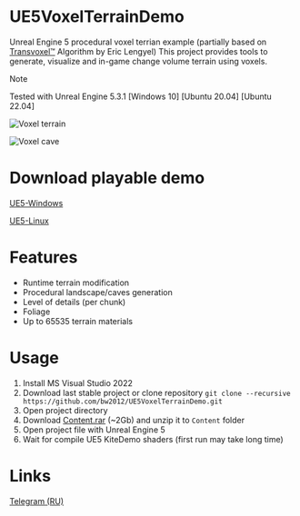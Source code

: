 # UE5VoxelTerrainDemo
Unreal Engine 5 procedural voxel terrian example (partially based on [Transvoxel™](https://github.com/EricLengyel/Transvoxel) Algorithm by Eric Lengyel)
This project provides tools to generate, visualize and in-game change volume terrain using voxels.

> [!NOTE]  
> Tested with Unreal Engine 5.3.1 [Windows 10] [Ubuntu 20.04] [Ubuntu 22.04]

![Voxel terrain](https://github.com/bw2012/UE5VoxelTerrainDemo/blob/master/demo.gif?raw=true)

![Voxel cave](https://github.com/bw2012/UE5VoxelTerrainDemo/blob/master/cave_demo.gif?raw=true)


# Download playable demo
[UE5-Windows](https://drive.google.com/file/d/1s6FRtKYhyXROCsA0Ga8atbiszyskr82A/view) 

[UE5-Linux](https://drive.google.com/file/d/1VnsI3jswhqTNYM_dQ2qHLa78wgQDE0g8/view) 


# Features
* Runtime terrain modification
* Procedural landscape/caves generation
* Level of details (per chunk)
* Foliage
* Up to 65535 terrain materials

# Usage
1. Install MS Visual Studio 2022
2. Download last stable project or clone repository ```git clone --recursive https://github.com/bw2012/UE5VoxelTerrainDemo.git```
3. Open project directory 
4. Download [Content.rar](https://drive.google.com/file/d/1M5g3yNBzTpMd4YA3FUJi72maObA_pDXE/view?usp=sharing) (~2Gb) and unzip it to ```Content``` folder
5. Open project file with Unreal Engine 5
6. Wait for compile UE5 KiteDemo shaders (first run may take long time)

# Links

[Telegram (RU)](https://t.me/darklithosphere)
